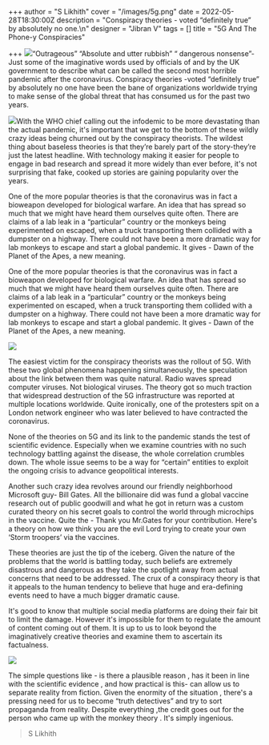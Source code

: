 +++
author = "S Likhith"
cover = "/images/5g.png"
date = 2022-05-28T18:30:00Z
description = "Conspiracy theories - voted “definitely true” by absolutely no one.\n"
designer = "Jibran V"
tags = []
title = "5G And The Phone-y Conspiracies"

+++
![](/images/28-1.png)“Outrageous” “Absolute and utter rubbish” “ dangerous nonsense”- Just some of the imaginative words used by officials of and by the UK government to describe what can be called the second most horrible pandemic after the coronavirus. Conspiracy theories -voted “definitely true” by absolutely no one have been the bane of organizations worldwide trying to make sense of the global threat that has consumed us for the past two years.

  
![](/images/28-2.png)With the WHO chief calling out the infodemic to be more devastating than the actual pandemic, it's important that we get to the bottom of these wildly crazy ideas being churned out by the conspiracy theorists. The wildest thing about baseless theories is that they’re barely part of the story-they’re just the latest headline. With technology making it easier for people to engage in bad research and spread it more widely than ever before, it's not surprising that fake, cooked up stories are gaining popularity over the years.

One of the more popular theories is that the coronavirus was in fact a bioweapon developed for biological warfare. An idea that has spread so much that we might have heard them ourselves quite often. There are claims of a lab leak in a “particular” country or the monkeys being experimented on escaped, when a truck transporting them collided with a dumpster on a highway. There could not have been a more dramatic way for lab monkeys to escape and start a global pandemic. It gives - Dawn of the Planet of the Apes, a new meaning.

One of the more popular theories is that the coronavirus was in fact a bioweapon developed for biological warfare. An idea that has spread so much that we might have heard them ourselves quite often. There are claims of a lab leak in a “particular” country or the monkeys being experimented on escaped, when a truck transporting them collided with a dumpster on a highway. There could not have been a more dramatic way for lab monkeys to escape and start a global pandemic. It gives - Dawn of the Planet of the Apes, a new meaning.

![](/images/28-3.png)

The easiest victim for the conspiracy theorists was the rollout of 5G. With these two global phenomena happening simultaneously, the speculation about the link between them was quite natural. Radio waves spread computer viruses. Not biological viruses. The theory got so much traction that widespread destruction of the 5G infrastructure was reported at multiple locations worldwide. Quite ironically, one of the protesters spit on a London network engineer who was later believed to have contracted the coronavirus.

None of the theories on 5G and its link to the pandemic stands the test of scientific evidence. Especially when we examine countries with no such technology battling against the disease, the whole correlation crumbles down. The whole issue seems to be a way for “certain” entities to exploit the ongoing crisis to advance geopolitical interests.

Another such crazy idea revolves around our friendly neighborhood Microsoft guy- Bill Gates. All the billionaire did was fund a global vaccine research out of public goodwill and what he got in return was a custom curated theory on his secret goals to control the world through microchips in the vaccine. Quite the - Thank you Mr.Gates for your contribution. Here's a theory on how we think you are the evil Lord trying to create your own ‘Storm troopers’ via the vaccines.

These theories are just the tip of the iceberg. Given the nature of the problems that the world is battling today, such beliefs are extremely disastrous and dangerous as they take the spotlight away from actual concerns that need to be addressed. The crux of a conspiracy theory is that it appeals to the human tendency to believe that huge and era-defining events need to have a much bigger dramatic cause.

It's good to know that multiple social media platforms are doing their fair bit to limit the damage. However it's impossible for them to regulate the amount of content coming out of them. It is up to us to look beyond the imaginatively creative theories and examine them to ascertain its factualness.

  
  
![](/images/28-4.png)

The simple questions like - is there a plausible reason , has it been in line with the scientific evidence , and how practical is this- can allow us to separate reality from fiction. Given the enormity of the situation , there's a pressing need for us to become “truth detectives” and try to sort propaganda from reality. Despite everything ,the credit goes out for the person who came up with the monkey theory . It's simply ingenious.

> S Likhith